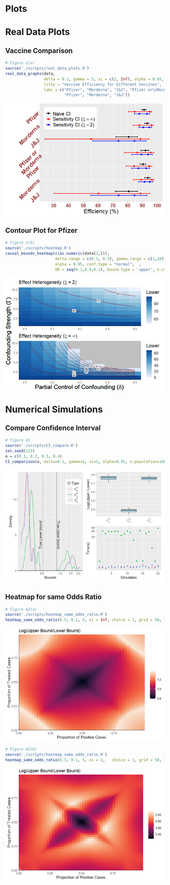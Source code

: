 Plots
================

# Real Data Plots

## Vaccine Comparison

``` r
# Figure 2(a)
source('./scripts/real_data_plots.R')
real_data_graphs(data, 
                 delta = 0.1, gamma = 5, xi = c(2, Inf), alpha = 0.95, conf.type = 'normal',
                 title = "Vaccine Efficiency for Different Vaccines", 
                 labs = c("Pfizer", "Morderna", "J&J", "Pfizer or\nMorderna", 
                          "Pfizer", "Morderna", "J&J"))
```

![](Plots/unnamed-chunk-2-1.png)<!-- -->

## Contour Plot for Pfizer

``` r
# Figure 2(b)
source('./scripts/heatmap.R')
causal_bounds_heatmap(c(as.numeric(data[1,])), 
                      delta.range = c(0.1, 0.5), gamma.range = c(1,10), xi = c(2,Inf), 
                      alpha = 0.95, conf.type = "normal",  ,
                      OR = seq(0.1,0.9,0.1), bound.type = 'upper', n.contours = 5, grid = 10)
```

![](Plots/unnamed-chunk-3-1.png)<!-- -->

# Numerical Simulations

## Compare Confidence Interval

``` r
# Figure A1
source('./scripts/CI_compare.R')
set.seed(123)
o = c(0.1, 0.2, 0.3, 0.4)
CI_comparison(o, delta=0.1, gamma=5, xi=2, alpha=0.95, n.population=1000, n.sim=20)
```

![](Plots/unnamed-chunk-4-1.png)<!-- -->

## Heatmap for same Odds Ratio

``` r
# Figure A2(a)
source('./scripts/heatmap_same_odds_ratio.R')
heatmap_same_odds_ratio(0.5, 0.1, 5, xi = Inf, choice = 1, grid = 50, log.transform = TRUE)
```

![](Plots/unnamed-chunk-5-1.png)<!-- -->

``` r
# Figure A2(b)
source('./scripts/heatmap_same_odds_ratio.R')
heatmap_same_odds_ratio(0.5, 0.1, 5, xi = 2,   choice = 1, grid = 50, log.transform = TRUE)
```

![](Plots/unnamed-chunk-6-1.png)<!-- -->
